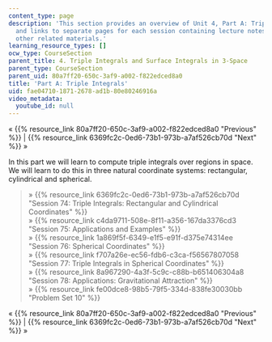 ```yaml
---
content_type: page
description: 'This section provides an overview of Unit 4, Part A: Triple Integrals,
  and links to separate pages for each session containing lecture notes, videos, and
  other related materials.'
learning_resource_types: []
ocw_type: CourseSection
parent_title: 4. Triple Integrals and Surface Integrals in 3-Space
parent_type: CourseSection
parent_uid: 80a7ff20-650c-3af9-a002-f822edced8a0
title: 'Part A: Triple Integrals'
uid: fae04710-1871-2678-ad1b-80e80246916a
video_metadata:
  youtube_id: null
---
```


« {{% resource_link 80a7ff20-650c-3af9-a002-f822edced8a0 "Previous" %}} | {{% resource_link 6369fc2c-0ed6-73b1-973b-a7af526cb70d "Next" %}} »

In this part we will learn to compute triple integrals over regions in space. We will learn to do this in three natural coordinate systems: rectangular, cylindrical and spherical.

> » {{% resource_link 6369fc2c-0ed6-73b1-973b-a7af526cb70d "Session 74: Triple Integrals: Rectangular and Cylindrical Coordinates" %}}  
> » {{% resource_link c4da9711-508e-8f11-a356-167da3376cd3 "Session 75: Applications and Examples" %}}  
> » {{% resource_link 1a869f5f-6349-e1f5-e91f-d375e74314ee "Session 76: Spherical Coordinates" %}}  
> » {{% resource_link f707a26e-ec56-fdb6-c3ca-f56567807058 "Session 77: Triple Integrals in Spherical Coordinates" %}}  
> » {{% resource_link 8a967290-4a3f-5c9c-c88b-b651406304a8 "Session 78: Applications: Gravitational Attraction" %}}  
> » {{% resource_link fe00dce8-98b5-79f5-334d-838fe30030bb "Problem Set 10" %}}

« {{% resource_link 80a7ff20-650c-3af9-a002-f822edced8a0 "Previous" %}} | {{% resource_link 6369fc2c-0ed6-73b1-973b-a7af526cb70d "Next" %}} »